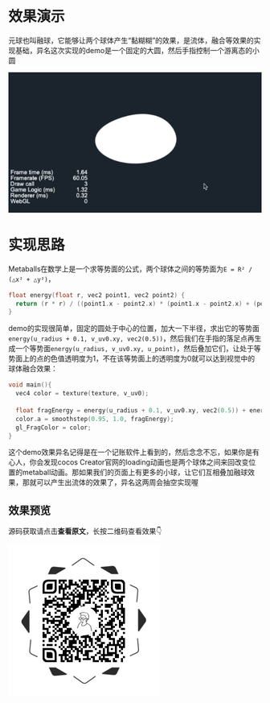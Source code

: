 # 效果演示

元球也叫融球，它能够让两个球体产生“黏糊糊”的效果，是流体，融合等效果的实现基础，异名这次实现的demo是一个固定的大圆，然后手指控制一个游离态的小圆

![demo](./resources/demo.gif)

# 实现思路

Metaballs在数学上是一个求等势面的公式，两个球体之间的等势面为`E = R² / (△x² + △y²)`，

```c++
float energy(float r, vec2 point1, vec2 point2) {
  return (r * r) / ((point1.x - point2.x) * (point1.x - point2.x) + (point1.y - point2.y) * (point1.y - point2.y));
}
```

demo的实现很简单，固定的圆处于中心的位置，加大一下半径，求出它的等势面`energy(u_radius + 0.1, v_uv0.xy, vec2(0.5))`，然后我们在手指的落足点再生成一个等势面`energy(u_radius, v_uv0.xy, u_point)`，然后叠加它们，让处于等势面上的点的色值透明度为1，不在该等势面上的透明度为0就可以达到视觉中的球体融合效果：

```c++
void main(){
  vec4 color = texture(texture, v_uv0);

  float fragEnergy = energy(u_radius + 0.1, v_uv0.xy, vec2(0.5)) + energy(u_radius, v_uv0.xy, u_point);
  color.a = smoothstep(0.95, 1.0, fragEnergy);
  gl_FragColor = color;
}
```

这个demo效果异名记得是在一个记账软件上看到的，然后念念不忘，如果你是有心人，你会发现cocos Creator官网的loading动画也是两个球体之间来回改变位置的metaball动画。那如果我们的页面上有更多的小球，让它们互相叠加融球效果，那就可以产生出流体的效果了，异名这两周会抽空实现喔


## 效果预览

源码获取请点击**查看原文**，长按二维码查看效果👇

![ewm](./resources/preview_ewm.png)




